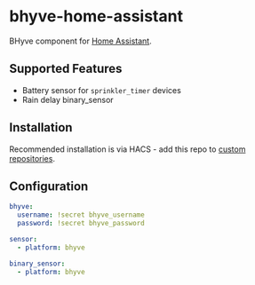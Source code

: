 # bhyve-home-assistant

BHyve component for [Home Assistant](https://www.home-assistant.io/).

## Supported Features
* Battery sensor for `sprinkler_timer` devices
* Rain delay binary_sensor

## Installation

Recommended installation is via HACS - add this repo to [custom repositories](https://hacs.xyz/docs/navigation/settings#custom-repositories).

## Configuration

```yaml
bhyve:
  username: !secret bhyve_username
  password: !secret bhyve_password

sensor:
  - platform: bhyve

binary_sensor:
  - platform: bhyve
```

